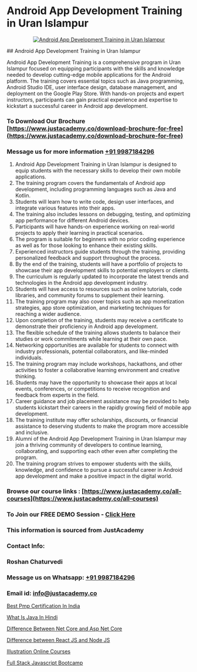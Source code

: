 # Android App Development Training in Uran Islampur

<p align="center">
  <a href="https://justacademy.co/course-detail/android-app-development">
    <img src="https://justacademy.co/storage2/course_image/1676635923_course_image.webp" alt="Android App Development Training in Uran Islampur">
  </a>
</p>
## Android App Development Training in Uran Islampur

Android App Development Training is a comprehensive program in Uran Islampur focused on equipping participants with the skills and knowledge needed to develop cutting-edge mobile applications for the Android platform. The training covers essential topics such as Java programming, Android Studio IDE, user interface design, database management, and deployment on the Google Play Store. With hands-on projects and expert instructors, participants can gain practical experience and expertise to kickstart a successful career in Android app development.
### To Download Our Brochure [https://www.justacademy.co/download-brochure-for-free](https://www.justacademy.co/download-brochure-for-free)
### Message us for more information [+91 9987184296](https://api.whatsapp.com/send?phone=919987184296)
1) Android App Development Training in Uran Islampur is designed to equip students with the necessary skills to develop their own mobile applications.
2) The training program covers the fundamentals of Android app development, including programming languages such as Java and Kotlin.
3) Students will learn how to write code, design user interfaces, and integrate various features into their apps.
4) The training also includes lessons on debugging, testing, and optimizing app performance for different Android devices.
5) Participants will have hands-on experience working on real-world projects to apply their learning in practical scenarios.
6) The program is suitable for beginners with no prior coding experience as well as for those looking to enhance their existing skills.
7) Experienced instructors guide students through the training, providing personalized feedback and support throughout the process.
8) By the end of the training, students will have a portfolio of projects to showcase their app development skills to potential employers or clients.
9) The curriculum is regularly updated to incorporate the latest trends and technologies in the Android app development industry.
10) Students will have access to resources such as online tutorials, code libraries, and community forums to supplement their learning.
11) The training program may also cover topics such as app monetization strategies, app store optimization, and marketing techniques for reaching a wider audience.
12) Upon completion of the training, students may receive a certificate to demonstrate their proficiency in Android app development.
13) The flexible schedule of the training allows students to balance their studies or work commitments while learning at their own pace.
14) Networking opportunities are available for students to connect with industry professionals, potential collaborators, and like-minded individuals.
15) The training program may include workshops, hackathons, and other activities to foster a collaborative learning environment and creative thinking.
16) Students may have the opportunity to showcase their apps at local events, conferences, or competitions to receive recognition and feedback from experts in the field.
17) Career guidance and job placement assistance may be provided to help students kickstart their careers in the rapidly growing field of mobile app development.
18) The training institute may offer scholarships, discounts, or financial assistance to deserving students to make the program more accessible and inclusive.
19) Alumni of the Android App Development Training in Uran Islampur may join a thriving community of developers to continue learning, collaborating, and supporting each other even after completing the program.
20) The training program strives to empower students with the skills, knowledge, and confidence to pursue a successful career in Android app development and make a positive impact in the digital world.

### Browse our course links : [https://www.justacademy.co/all-courses](https://www.justacademy.co/all-courses) 
### To Join our FREE DEMO Session - [Click Here](https://www.justacademy.co/register-for-course-demo)


### This information is sourced from JustAcademy
### Contact Info:
### Roshan Chaturvedi
### Message us on Whatsapp: [+91 9987184296](https://api.whatsapp.com/send?phone=919987184296)
### Email id: [info@justacademy.co](mailto:info@justacademy.co)
                
[Best Pmp Certification In India](https://www.linkedin.com/pulse/best-pmp-certification-india-justacademy-hyderabad-zcitc?trackingId=NX0a%2F6JJkBTzfeWU0aAwyw%3D%3D&lipi=urn%3Ali%3Apage%3Ad_flagship3_company_admin%3BvVOqf8C4SxiY2jOCpJpYGg%3D%3D)

[What Is Java In Hindi](https://www.linkedin.com/pulse/what-java-hindi-justacademy-pune-bou8c?trackingId=EeGoLujFY%2BeIsE2oeBxYFA%3D%3D&lipi=urn%3Ali%3Apage%3Ad_flagship3_company_admin%3BGzpHiwsYRr22lJjP82PYtA%3D%3D)

[Difference Between Net Core and Asp Net Core](https://medium.com/@prempja40/difference-between-net-core-and-asp-net-core-7fd98eb5e7a3)

[Difference between React JS and Node JS](https://medium.com/@akanshapatil/difference-between-react-js-and-node-js-fea175d28176)

[Illustration Online Courses](https://justacademyin.github.io/justacademy/illustration-online-courses)

[Full Stack Javascript Bootcamp](https://justacademyin.github.io/justacademy/full-stack-javascript-bootcamp)

